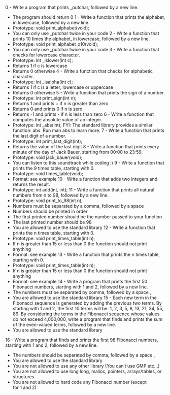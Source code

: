 0 - Write a program that prints _putchar, followed by a new line.
* The program should return 0
1 - Write a function that prints the alphabet, in lowercase, followed by a new line.
* Prototype: void print_alphabet(void);
* You can only use _putchar twice in your code
2 - Write a function that prints 10 times the alphabet, in lowercase, followed by a new line.
* Prototype: void print_alphabet_x10(void);
* You can only use _putchar twice in your code
3 - Write a function that checks for lowercase character.
* Prototype: int _islower(int c);
* Returns 1 if c is lowercase
* Returns 0 otherwise
4 - Write a function that checks for alphabetic character.
* Prototype: int _isalpha(int c);
* Returns 1 if c is a letter, lowercase or uppercase
* Returns 0 otherwise
5 - Write a function that prints the sign of a number.
* Prototype: int print_sign(int n);
* Returns 1 and prints + if n is greater than zero
* Returns 0 and prints 0 if n is zero
* Returns -1 and prints - if n is less than zero
6 - Write a function that computes the absolute value of an integer.
* Prototype: int _abs(int);
FYI: The standard library provides a similar function: abs. Run man abs to learn more.
7 - Write a function that prints the last digit of a number.
* Prototype: int print_last_digit(int);
* Returns the value of the last digit
8 - Write a function that prints every minute of the day of Jack Bauer, starting from 00:00 to 23:59.
* Prototype: void jack_bauer(void);
* You can listen to this soundtrack while coding :)
9 - Write a function that prints the 9 times table, starting with 0.
* Prototype: void times_table(void);
* Format: see example
10 - Write a function that adds two integers and returns the result.
* Prototype: int add(int, int);
11 - Write a function that prints all natural numbers from n to 98, followed by a new line.
* Prototype: void print_to_98(int n);
* Numbers must be separated by a comma, followed by a space
* Numbers should be printed in order
* The first printed number should be the number passed to your function
* The last printed number should be 98
* You are allowed to use the standard library
12 - Write a function that prints the n times table, starting with 0.
* Prototype: void print_times_table(int n);
* If n is greater than 15 or less than 0 the function should not print anything
* Format: see example
13 - Write a function that prints the n times table, starting with 0.
* Prototype: void print_times_table(int n);
* If n is greater than 15 or less than 0 the function should not print anything
* Format: see example
14 - Write a program that prints the first 50 Fibonacci numbers, starting with 1 and 2, followed by a new line.
* The numbers must be separated by comma, followed by a space , 
* You are allowed to use the standard library
15 - Each new term in the Fibonacci sequence is generated by adding the previous two terms. By starting with 1 and 2, the first 10 terms will be: 1, 2, 3, 5, 8, 13, 21, 34, 55, 89. By considering the terms in the Fibonacci sequence whose values do not exceed 4,000,000, write a program that finds and prints the sum of the even-valued terms, followed by a new line.
* You are allowed to use the standard library

16 - Write a program that finds and prints the first 98 Fibonacci numbers, starting with 1 and 2, followed by a new line.
* The numbers should be separated by comma, followed by a space ,
* You are allowed to use the standard library
* You are not allowed to use any other library (You can’t use GMP etc…)
* You are not allowed to use long long, malloc, pointers, arrays/tables, or structures
* You are not allowed to hard code any Fibonacci number (except for 1 and 2)

